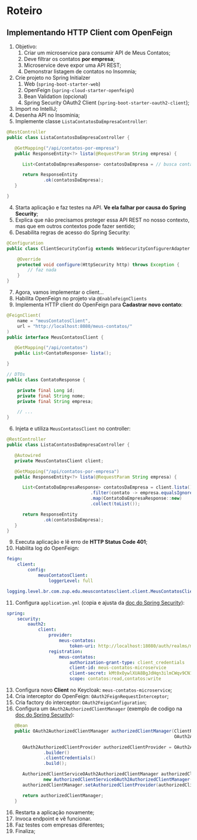 # Roteiro

## Implementando HTTP Client com OpenFeign

1. Objetivo:
   1. Criar um microservice para consumir API de Meus Contatos;
   2. Deve filtrar os contatos **por empresa**;
   3. Microservice deve expor uma API REST;
   4. Demonstrar listagem de contatos no Insomnia;
2. Crie projeto no Spring Initialzer
   1. Web (`spring-boot-starter-web`)
   2. OpenFeign (`spring-cloud-starter-openfeign`)
   3. Bean Validation (opcional)
   4. Spring Security OAuth2 Client (`spring-boot-starter-oauth2-client`);
3. Import no IntelliJ;
5. Desenha API no Insominia;
6. Implemente classe `ListaContatosDaEmpresaController`:
```java
@RestController
public class ListaContatosDaEmpresaController {

   @GetMapping("/api/contatos-por-empresa")
   public ResponseEntity<?> lista(@RequestParam String empresa) {

      List<ContatoDaEmpresaResponse> contatosDaEmpresa = // busca contatos e filtra por empresa 

      return ResponseEntity
              .ok(contatosDaEmpresa);
   }

}
```
4. Starta aplicação e faz testes na API. **Ve ela falhar por causa do Spring Security**;
5. Explica que não precisamos proteger essa API REST no nosso contexto, mas que em outros contextos pode fazer sentido;
6. Desabilita regras de acesso do Spring Security:
```java
@Configuration
public class ClientSecurityConfig extends WebSecurityConfigurerAdapter {

    @Override
    protected void configure(HttpSecurity http) throws Exception {
        // faz nada
    }
}
```
7. Agora, vamos implementar o client...
8. Habilita OpenFeign no projeto via `@EnableFeignClients`
9. Implementa HTTP client do OpenFeign para **Cadastrar novo contato**:
```java
@FeignClient(
    name = "meusContatosClient",
    url = "http://localhost:8080/meus-contatos/"
)
public interface MeusContatosClient {

   @GetMapping("/api/contatos")
   public List<ContatoResponse> lista();

}

// DTOs
public class ContatoResponse {

    private final Long id;
    private final String nome;
    private final String empresa;

    // ...
}
```

6. Injeta e utiliza `MeusContatosClient` no controller:
```java
@RestController
public class ListaContatosDaEmpresaController {

   @Autowired
   private MeusContatosClient client;

   @GetMapping("/api/contatos-por-empresa")
   public ResponseEntity<?> lista(@RequestParam String empresa) {

      List<ContatoDaEmpresaResponse> contatosDaEmpresa = client.lista().stream()
                                .filter(contato -> empresa.equalsIgnoreCase(contato.getEmpresa()))
                                .map(ContatoDaEmpresaResponse::new)
                                .collect(toList());

      return ResponseEntity
              .ok(contatosDaEmpresa);
   }
}
```
9. Executa aplicação e lê erro de **HTTP Status Code 401**;
10. Habilita log do OpenFeign:
```yml
feign:
    client:
        config:
            meusContatosClient:
                loggerLevel: full

logging.level.br.com.zup.edu.meuscontatosclient.client.MeusContatosClient: DEBUG
```

11. Configura `application.yml` (copia e ajusta da [doc do Spring Security](https://docs.spring.io/spring-security/reference/servlet/oauth2/client/authorization-grants.html#_using_the_access_token)):
```yml
spring:
    security:
        oauth2:
            client:
                provider:
                    meus-contatos:
                        token-uri: http://localhost:18080/auth/realms/meus-contatos/protocol/openid-connect/token
                registration:
                    meus-contatos:
                        authorization-grant-type: client_credentials
                        client-id: meus-contatos-microservice
                        client-secret: kMt0xOywlXUA8BgJdHqn3ilmCWqv9CN1
                        scope: contatos:read,contatos:write
```
13. Configura novo **Client** no Keycloak: `meus-contatos-microservice`;
14. Cria interceptor do OpenFeign: `OAuth2FeignRequestInterceptor`;
15. Cria factory do interceptor: `OAuth2FeignConfiguration`;
16. Configura um `OAuth2AuthorizedClientManager` (exemplo de codigo na [doc do Spring Security](https://docs.spring.io/spring-security/reference/servlet/oauth2/client/core.html#oauth2Client-authorized-manager-provider)):
```java
   @Bean
   public OAuth2AuthorizedClientManager authorizedClientManager(ClientRegistrationRepository clientRegistrationRepository,
                                                                OAuth2AuthorizedClientService authorizedClientService) {

      OAuth2AuthorizedClientProvider authorizedClientProvider = OAuth2AuthorizedClientProviderBuilder
              .builder()
              .clientCredentials()
              .build();

      AuthorizedClientServiceOAuth2AuthorizedClientManager authorizedClientManager =
              new AuthorizedClientServiceOAuth2AuthorizedClientManager(clientRegistrationRepository, authorizedClientService);
      authorizedClientManager.setAuthorizedClientProvider(authorizedClientProvider);

      return authorizedClientManager;
   }
```
16. Restarta a aplicação novamente;
17. Invoca endpoint e vê funcionar. 
18. Faz testes com empresas diferentes;
19. Finaliza;